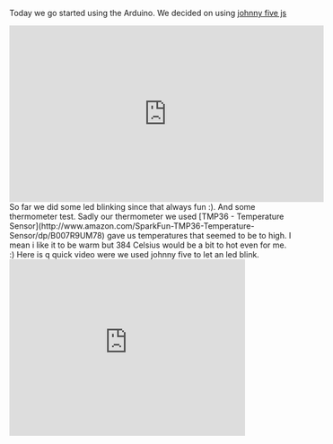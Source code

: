 Today we go started using the Arduino.
We decided on using [johnny five js ](https://github.com/rwaldron/johnny-five)
<iframe width="560" height="315" src="https://www.youtube.com/embed/8s2--hfsJDY" frameborder="0" allowfullscreen></iframe>
So far we did some led blinking since that always fun :). And some thermometer test.  
Sadly our thermometer we used [TMP36 - Temperature Sensor](http://www.amazon.com/SparkFun-TMP36-Temperature-Sensor/dp/B007R9UM78)  
gave us temperatures that seemed to be to high.  
I mean i like it to be warm but 384 Celsius would be a bit to hot even for me. :)  
Here is q quick video were we used johnny five to let an led blink.  
<iframe width="420" height="315" src="https://www.youtube.com/embed/xExw9M-NH4o" frameborder="0" allowfullscreen></iframe>
